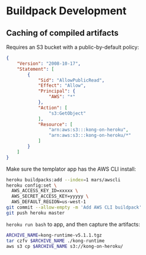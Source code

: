 # Buildpack Development

## Caching of compiled artifacts

Requires an S3 bucket with a public-by-default policy:

```json
{
    "Version": "2008-10-17",
    "Statement": [
        {
            "Sid": "AllowPublicRead",
            "Effect": "Allow",
            "Principal": {
                "AWS": "*"
            },
            "Action": [
                "s3:GetObject"
            ],
            "Resource": [
                "arn:aws:s3:::kong-on-heroku",
                "arn:aws:s3:::kong-on-heroku/*"
            ]
        }
    ]
}
```

Make sure the templator app has the AWS CLI install:

```bash
heroku buildpacks:add --index=1 mars/awscli
heroku config:set \
  AWS_ACCESS_KEY_ID=xxxxx \
  AWS_SECRET_ACCESS_KEY=yyyyy \
  AWS_DEFAULT_REGION=us-west-1
git commit --allow-empty -m 'Add AWS CLI buildpack'
git push heroku master
```

`heroku run bash` to app, and then capture the artifacts:

```bash
ARCHIVE_NAME=kong-runtime-v5.1.1.tgz
tar czfv $ARCHIVE_NAME ./kong-runtime
aws s3 cp $ARCHIVE_NAME s3://kong-on-heroku/
```
